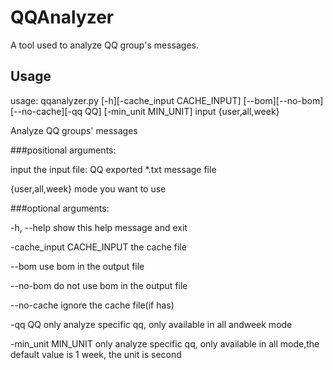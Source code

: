 # QQAnalyzer
A tool used to analyze QQ group's messages.



## Usage

usage: qqanalyzer.py \[-h\]\[-cache_input CACHE_INPUT\] \[--bom\]\[--no-bom\] \[--no-cache\]\[-qq QQ\] \[-min_unit MIN_UNIT\] input {user,all,week}

Analyze QQ groups' messages

###positional arguments:

  input                 the input file: QQ exported *.txt message file

  {user,all,week}       mode you want to use

###optional arguments:

  -h, --help					show this help message and exit

  -cache_input CACHE_INPUT			the cache file

  --bom						use bom in the output file

  --no-bom					do not use bom in the output file

  --no-cache					ignore the cache file(if has)

  -qq QQ					only analyze specific qq, only available in all andweek mode

  -min_unit MIN_UNIT				only analyze specific qq, only available in all mode,the default value is 1 week, the unit is second
